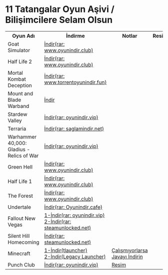 # 11 Tatangalar Oyun Aşivi / Bilişimcilere Selam Olsun
<table>
  <tr>
    <th>Oyun Adı</th>
    <th>İndirme</th>
    <th>Notlar</th>
    <th>Resimler</th>
  </tr>
  <tr>
    <td>Goat Simulator</td>
    <td><a href="https://drive.google.com/file/d/1n_iJio5FQdE2b3nGkG9-4nIWfIkUZAxZ/view">İndir(rar: www.oyunindir.club)</a></td>
  </tr>
  <tr>
    <td>Half Life 2</td>
    <td><a href="https://drive.google.com/file/d/1Tm86CpcLqz9afENiL_f2_n2kR5FmO6BW/view">İndir(rar: www.oyunindir.club)</a></td>
  </tr>
  <tr>
    <td>Mortal Kombat Deception</td>
    <td><a href="https://drive.google.com/drive/folders/1T-J3OaKm6zaAVbHr1H6K7uR9nFaIzL1B">İndir(rar: www.torrentoyunindir.fun)</a></td>
  </tr>
  <tr>
    <td>Mount and Blade Warband</td>
    <td><a href="https://drive.google.com/file/d/1Inj9ss7AYbtaPhxJ5eE_7FRmK0AXq1rP/view">İndir</a></td>
  </tr>
  <tr>
    <td>Stardew Valley</td>
    <td><a href="https://drive.google.com/file/d/1O6jPXlo7kn5R3SrViw9irXN3iXtytWXQ/view">İndir(rar: oyunindir.vip)</a></td>
  </tr>
  <tr>
    <td>Terraria</td>
    <td><a href="https://drive.google.com/file/d/1j_xrfyQW4uWTNBBT9vgsuA13fgc0GnaE/view">İndir(rar: saglamindir.net)</a></td>
  </tr>
  <tr>
    <td>Warhammer 40,000: Gladius - Relics of War</td>
    <td><a href="https://drive.google.com/file/d/1nU2Ttbj3OcVmGH3mCvQpCz_u2_XVGGwt/view">İndir(rar: oyunindir.vip)</a></td>
  </tr>
  <tr>
    <td>Green Hell</td>
    <td><a href="https://drive.google.com/file/d/1h5epw6JGN6fiHOivXO_QfYgtOvhL6Uxf/view">İndir(rar: www.oyunindir.club)</a></td>
  </tr>
  <tr>
    <td>Half Life 1</td>
    <td><a href="https://drive.google.com/file/d/1bYe91y7Mw2m6BL-wv0QXhPBRL5Yr9hK4/view">İndir(rar: www.oyunindir.club)</a></td>
  </tr>
  <tr>
    <td>The Forest</td>
    <td><a href="https://drive.google.com/file/d/1FVc4q8b90GiXUT7x8sbHI4tSDvAtWIKJ/view">İndir(rar: www.oyunindir.club)</a></td>
  </tr>
  <tr>
    <td>Undertale</td>
    <td><a href="https://drive.google.com/file/d/1XTuWEpIoq9JxgNZ-iUIGyzzw3plixQDQ/view">İndir(rar: Oyunindir.cafe)</a></td>
  </tr>
  <tr>
    <td>Fallout New Vegas</td>
    <td><a href="https://drive.google.com/file/d/1eeUpMQGBkVXZ87KCghdICoYclQQqDMb-/view">1-İndir(rar: oyunindir.vip)</a> <br> 
      <a href="https://uploadhaven.com/download/08f5d1d8e063dab88718dda75395478f">2-İndir(rar: steamunlocked.net)</a></td>
  </tr>
  <tr>
    <td>Silent Hill Homecoming</td>
    <td><a href="https://uploadhaven.com/download/4a4007291b362120218d837d7f2393c0">İndir(rar: steamunlocked.net)</a></td>
  </tr>
  <tr>
    <td>Minecraft</td>
    <td><a href="https://drive.google.com/file/d/11wiK9ZS408IoXgTbaxa9pNa2-_r0svGO/view?usp=sharing">1-İndir(tlauncher)</a> <br>
      <a href="https://extremelauncher.net/_cdn/LegacyExtremeLauncher.exe">2-İndir(Legacy Launcher)</a></td>
    <td><a href="https://download.oracle.com/java/23/latest/jdk-23_windows-x64_bin.zip">Çalışmıyorlarsa Javayı İndirin</a></td>
  </tr>
  <tr>
    <td>Punch Club</td>
    <td><a href="https://drive.google.com/file/d/1lsEvoCqISpv8FIhTnMRYWTLHAALOMTCK/view">İndir(rar: oyunindir.vip)</a></td>
    <td colspan="2"><a href="https://www.oyunindir.vip/wp-content/uploads/2019/03/Punch-Club-Deluxe-4.jpg">Resim</a></td>
  </tr>
</table>
